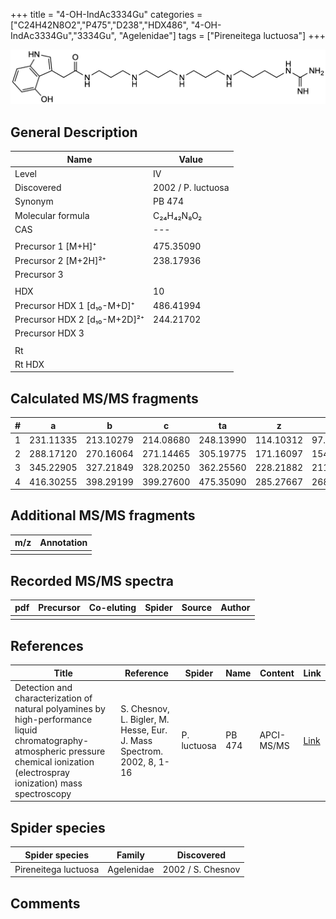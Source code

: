 +++
title = "4-OH-IndAc3334Gu"
categories = ["C24H42N8O2","P475","D238","HDX486",
"4-OH-IndAc3334Gu","3334Gu",
"Agelenidae"]
tags = ["Pireneitega luctuosa"]
+++

![](/img/4-OH-IndAc3334Gu.png)

## General Description

| Name                         | Value              |
|------------------------------|--------------------|
| Level                        | IV                 |
| Discovered                   | 2002 / P. luctuosa |
| Synonym                      | PB 474             |
| Molecular formula            | C₂₄H₄₂N₈O₂         |
| CAS                          | ---                |
|                              |                    |
| Precursor 1 [M+H]⁺           | 475.35090          |
| Precursor 2 [M+2H]²⁺         | 238.17936          |
| Precursor 3                  |                    |
|                              |                    |
| HDX                          | 10                 |
| Precursor HDX 1 [d₁₀-M+D]⁺   | 486.41994          |
| Precursor HDX 2 [d₁₀-M+2D]²⁺ | 244.21702          |
| Precursor HDX 3              |                    |
|                              |                    |
| Rt                           |                    |
| Rt HDX                       |                    |

## Calculated MS/MS fragments

| # | a         | b         | c         | ta        | z         | y         | tz        |
|---|-----------|-----------|-----------|-----------|-----------|-----------|-----------|
| 1 | 231.11335 | 213.10279 | 214.08680 | 248.13990 | 114.10312 | 97.07657  | 131.12967 |
| 2 | 288.17120 | 270.16064 | 271.14465 | 305.19775 | 171.16097 | 154.13442 | 188.18752 |
| 3 | 345.22905 | 327.21849 | 328.20250 | 362.25560 | 228.21882 | 211.19227 | 245.24537 |
| 4 | 416.30255 | 398.29199 | 399.27600 | 475.35090 | 285.27667 | 268.25012 | 302.30322 |

## Additional MS/MS fragments

| m/z       | Annotation |
|-----------|------------|
|           |            |

## Recorded MS/MS spectra

| pdf | Precursor | Co-eluting | Spider | Source | Author |
|-----|-----------|------------|--------|--------|--------|
|     |           |            |        |        |        |

## References

| Title                                                                                                                                                                               | Reference                                                             | Spider      | Name   | Content    | Link                                                          |
|-------------------------------------------------------------------------------------------------------------------------------------------------------------------------------------|-----------------------------------------------------------------------|-------------|--------|------------|---------------------------------------------------------------|
| Detection and characterization of natural polyamines by high-performance liquid chromatography-atmospheric pressure chemical ionization (electrospray ionization) mass spectroscopy | S. Chesnov, L. Bigler, M. Hesse, Eur. J. Mass Spectrom. 2002, 8, 1-16 | P. luctuosa | PB 474 | APCI-MS/MS | [Link](https://journals.sagepub.com/doi/abs/10.1255/ejms.467) |

## Spider species

| Spider species       | Family     | Discovered        |
|----------------------|------------|-------------------|
| Pireneitega luctuosa | Agelenidae | 2002 / S. Chesnov |

## Comments